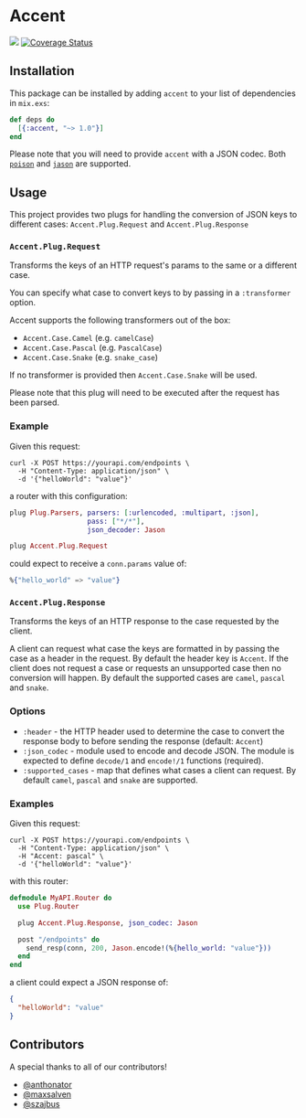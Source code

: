# Accent

![](https://github.com/malomohq/accent/workflows/ci/badge.svg)
[![Coverage Status](https://coveralls.io/repos/github/sticksnleaves/accent/badge.svg?branch=master)](https://coveralls.io/github/sticksnleaves/accent?branch=master)

## Installation

This package can be installed by adding `accent` to your list of dependencies in
`mix.exs`:

```elixir
def deps do
  [{:accent, "~> 1.0"}]
end
```

Please note that you will need to provide `accent` with a JSON codec. Both
[`poison`](https://github.com/devinus/poison) and
[`jason`](https://github.com/michalmuskala/jason) are supported.

## Usage

This project provides two plugs for handling the conversion of JSON keys to
different cases: `Accent.Plug.Request` and `Accent.Plug.Response`

### `Accent.Plug.Request`

Transforms the keys of an HTTP request's params to the same or a different
case.

You can specify what case to convert keys to by passing in a `:transformer`
option.

Accent supports the following transformers out of the box:

* `Accent.Case.Camel` (e.g. `camelCase`)
* `Accent.Case.Pascal` (e.g. `PascalCase`)
* `Accent.Case.Snake` (e.g. `snake_case`)

If no transformer is provided then `Accent.Case.Snake` will be
used.

Please note that this plug will need to be executed after the request has
been parsed.

### Example

Given this request:

```
curl -X POST https://yourapi.com/endpoints \
  -H "Content-Type: application/json" \
  -d '{"helloWorld": "value"}'
```

a router with this configuration:

```elixir
plug Plug.Parsers, parsers: [:urlencoded, :multipart, :json],
                   pass: ["*/*"],
                   json_decoder: Jason

plug Accent.Plug.Request
```

could expect to receive a `conn.params` value of:

```elixir
%{"hello_world" => "value"}
```

### `Accent.Plug.Response`

Transforms the keys of an HTTP response to the case requested by the client.

A client can request what case the keys are formatted in by passing the case
as a header in the request. By default the header key is `Accent`. If the
client does not request a case or requests an unsupported case then no
conversion will happen. By default the supported cases are `camel`, `pascal`
and `snake`.

### Options

* `:header` - the HTTP header used to determine the case to convert the
  response body to before sending the response (default: `Accent`)
* `:json_codec` - module used to encode and decode JSON. The module is
  expected to define `decode/1` and `encode!/1` functions (required).
* `:supported_cases` - map that defines what cases a client can request. By
  default `camel`, `pascal` and `snake` are supported.

### Examples

Given this request:

```
curl -X POST https://yourapi.com/endpoints \
  -H "Content-Type: application/json" \
  -H "Accent: pascal" \
  -d '{"helloWorld": "value"}'
```

with this router:

```elixir
defmodule MyAPI.Router do
  use Plug.Router

  plug Accent.Plug.Response, json_codec: Jason

  post "/endpoints" do
    send_resp(conn, 200, Jason.encode!(%{hello_world: "value"}))
  end
end
```

a client could expect a JSON response of:

```json
{
  "helloWorld": "value"
}
```

## Contributors

A special thanks to all of our contributors!

* [@anthonator](https://github.com/anthonator)
* [@maxsalven](https://github.com/maxsalven)
* [@szajbus](https://github.com/szajbus)
